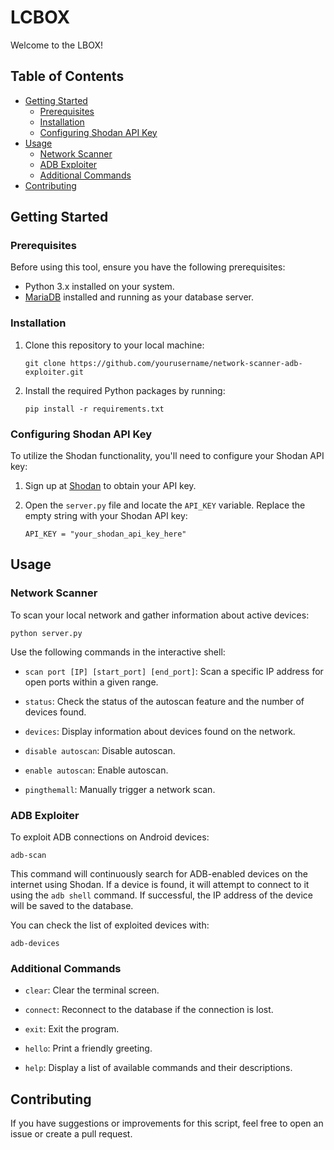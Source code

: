 # LCBOX

Welcome to the LBOX!

## Table of Contents

- [Getting Started](#getting-started)
  - [Prerequisites](#prerequisites)
  - [Installation](#installation)
  - [Configuring Shodan API Key](#configuring-shodan-api-key)
- [Usage](#usage)
  - [Network Scanner](#network-scanner)
  - [ADB Exploiter](#adb-exploiter)
  - [Additional Commands](#additional-commands)
- [Contributing](#contributing)

## Getting Started

### Prerequisites

Before using this tool, ensure you have the following prerequisites:

- Python 3.x installed on your system.
- [MariaDB](https://mariadb.org/download/) installed and running as your database server.

### Installation

1. Clone this repository to your local machine:

   ```
   git clone https://github.com/yourusername/network-scanner-adb-exploiter.git
   ```

2. Install the required Python packages by running:

   ```
   pip install -r requirements.txt
   ```

### Configuring Shodan API Key

To utilize the Shodan functionality, you'll need to configure your Shodan API key:

1. Sign up at [Shodan](https://www.shodan.io/) to obtain your API key.

2. Open the `server.py` file and locate the `API_KEY` variable. Replace the empty string with your Shodan API key:

   ```
   API_KEY = "your_shodan_api_key_here"
   ```

## Usage

### Network Scanner

To scan your local network and gather information about active devices:

```
python server.py
```

Use the following commands in the interactive shell:

- `scan port [IP] [start_port] [end_port]`: Scan a specific IP address for open ports within a given range.

- `status`: Check the status of the autoscan feature and the number of devices found.

- `devices`: Display information about devices found on the network.

- `disable autoscan`: Disable autoscan.

- `enable autoscan`: Enable autoscan.

- `pingthemall`: Manually trigger a network scan.

### ADB Exploiter

To exploit ADB connections on Android devices:

```
adb-scan
```

This command will continuously search for ADB-enabled devices on the internet using Shodan. If a device is found, it will attempt to connect to it using the `adb shell` command. If successful, the IP address of the device will be saved to the database.

You can check the list of exploited devices with:

```
adb-devices
```

### Additional Commands

- `clear`: Clear the terminal screen.

- `connect`: Reconnect to the database if the connection is lost.

- `exit`: Exit the program.

- `hello`: Print a friendly greeting.

- `help`: Display a list of available commands and their descriptions.

## Contributing

If you have suggestions or improvements for this script, feel free to open an issue or create a pull request.
